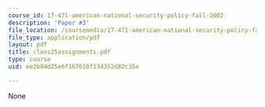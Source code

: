 ```yaml
---
course_id: 17-471-american-national-security-policy-fall-2002
description: 'Paper #3'
file_location: /coursemedia/17-471-american-national-security-policy-fall-2002/ee2b84d25e6f167616f134352d82c35e_class25assignments.pdf
file_type: application/pdf
layout: pdf
title: class25assignments.pdf
type: course
uid: ee2b84d25e6f167616f134352d82c35e

---
```

None